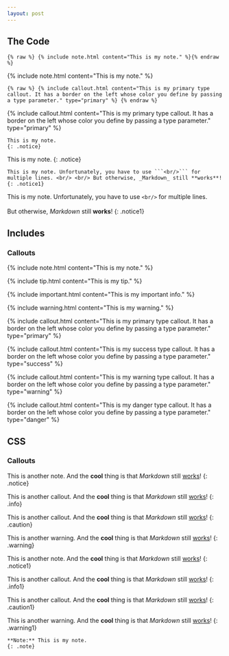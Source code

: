 ```yaml
---
layout: post
---
```


## The Code
```console
{% raw %} {% include note.html content="This is my note." %}{% endraw %}
```

{% include note.html content="This is my note." %}

```console
{% raw %} {% include callout.html content="This is my primary type callout. It has a border on the left whose color you define by passing a type parameter." type="primary" %} {% endraw %}
```

{% include callout.html content="This is my primary type callout. It has a border on the left whose color you define by passing a type parameter." type="primary" %}

```console
This is my note. 
{: .notice}
```

This is my note. 
{: .notice}

```console
This is my note. Unfortunately, you have to use ```<br/>``` for multiple lines. <br/> <br/> But otherwise, _Markdown_ still **works**!
{: .notice1}
```
This is my note. Unfortunately, you have to use ```<br/>``` for multiple lines. <br/> <br/> But otherwise, _Markdown_ still **works**!
{: .notice1}

## Includes
### Callouts
{% include note.html content="This is my note." %}

{% include tip.html content="This is my tip." %}

{% include important.html content="This is my important info." %}

{% include warning.html content="This is my warning." %}

{% include callout.html content="This is my primary type callout. It has a border on the left whose color you define by passing a type parameter." type="primary" %}

{% include callout.html content="This is my success type callout. It has a border on the left whose color you define by passing a type parameter." type="success" %}

{% include callout.html content="This is my warning type callout. It has a border on the left whose color you define by passing a type parameter." type="warning" %}

{% include callout.html content="This is my danger type callout. It has a border on the left whose color you define by passing a type parameter." type="danger" %}

## CSS
### Callouts
This is another note. And the **cool** thing is that *Markdown* still [works](#)!
{: .notice}

This is another callout. And the **cool** thing is that *Markdown* still [works](#)!
{: .info}

This is another callout. And the **cool** thing is that *Markdown* still [works](#)!
{: .caution}

This is another warning. And the **cool** thing is that *Markdown* still [works](#)!
{: .warning}

This is another note. And the **cool** thing is that *Markdown* still [works](#)!
{: .notice1}

This is another callout. And the **cool** thing is that *Markdown* still [works](#)!
{: .info1}

This is another callout. And the **cool** thing is that *Markdown* still [works](#)!
{: .caution1}

This is another warning. And the **cool** thing is that *Markdown* still [works](#)!
{: .warning1}

    **Note:** This is my note.
    {: .note}
